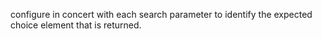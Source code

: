 configure in concert with each search parameter to identify the expected choice element that is returned. 
